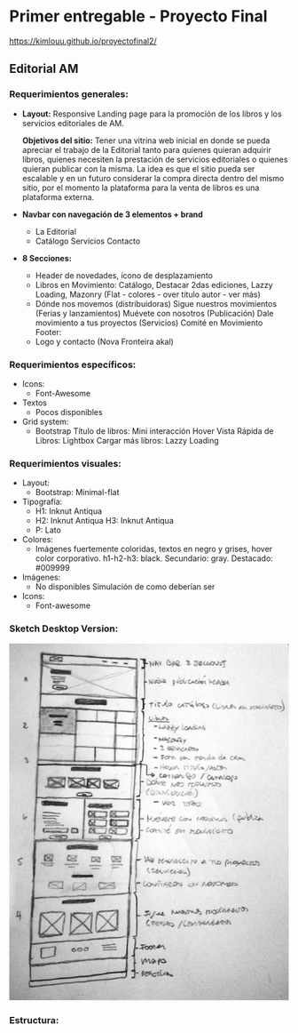 # Primer entregable - Proyecto Final

https://kimlouu.github.io/proyectofinal2/

## Editorial AM

### Requerimientos generales:

- **Layout:** Responsive Landing page para la promoción de los libros y los servicios editoriales de AM.

  **Objetivos del sitio:** Tener una vitrina web inicial en donde se pueda apreciar el trabajo de la Editorial tanto para quienes quieran adquirir libros, quienes necesiten la prestación de servicios editoriales o quienes quieran publicar con la misma. La idea es que el sitio pueda ser escalable y en un futuro considerar la compra directa dentro del mismo sitio, por el momento la plataforma para la venta de libros es una plataforma externa.

- **Navbar con navegación de 3 elementos + brand**
    - La Editorial
    - Catálogo
      Servicios
      Contacto

- **8 Secciones:**
    - Header de novedades, ícono de desplazamiento
    - Libros en Movimiento: Catálogo, Destacar 2das ediciones, Lazzy Loading, Mazonry (Flat - colores - over titulo autor - ver más)
    - Dónde nos movemos (distribuidoras)
      Sigue nuestros movimientos (Ferias y lanzamientos)
      Muévete con nosotros (Publicación)
      Dale movimiento a tus proyectos (Servicios)
      Comité en Movimiento
  Footer:
    - Logo y contacto (Nova Fronteira akal)

### Requerimientos específicos:

- Icons:
    - Font-Awesome
- Textos
    - Pocos disponibles
- Grid system:
    - Bootstrap
  Título de libros:
      Mini interacción Hover
  Vista Rápida de Libros:
      Lightbox
  Cargar más libros:
      Lazzy Loading


### Requerimientos visuales:

- Layout:
    - Bootstrap: Minimal-flat
- Tipografía:
    - H1: Inknut Antiqua
    - H2: Inknut Antiqua
      H3: Inknut Antiqua
    - P: Lato
- Colores:
    - Imágenes fuertemente coloridas, textos en negro y grises, hover color corporativo.
      h1-h2-h3: black.
      Secundario: gray.
      Destacado: #009999
- Imágenes:
    - No disponibles
      Simulación de como deberían ser
- Icons:
    - Font-awesome

### Sketch Desktop Version:
![Sketch Desktop Version](assets/img/sketch-d.jpg)

### Estructura:
